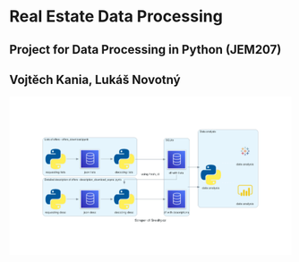 # Real Estate Data Processing
## Project for Data Processing in Python (JEM207)
## Vojtěch Kania, Lukáš Novotný

![Our Architecture with DB](scraper_of_sreality.cz.png)